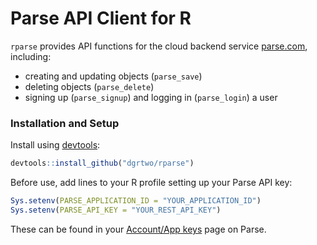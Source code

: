 <!-- README.md is generated from README.Rmd. Please edit that file -->
Parse API Client for R
======================

`rparse` provides API functions for the cloud backend service [parse.com](https://parse.com/), including:

-   creating and updating objects (`parse_save`)
-   deleting objects (`parse_delete`)
-   signing up (`parse_signup`) and logging in (`parse_login`) a user

### Installation and Setup

Install using [devtools](https://github.com/hadley/devtools):

``` r
devtools::install_github("dgrtwo/rparse")
```

Before use, add lines to your R profile setting up your Parse API key:

``` r
Sys.setenv(PARSE_APPLICATION_ID = "YOUR_APPLICATION_ID")
Sys.setenv(PARSE_API_KEY = "YOUR_REST_API_KEY")
```

These can be found in your [Account/App keys](https://parse.com/account/keys) page on Parse.
